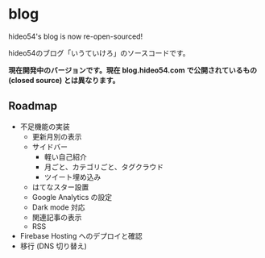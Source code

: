 # blog

hideo54's blog is now re-open-sourced!

hideo54のブログ「いうていけろ」のソースコードです。

**現在開発中のバージョンです。現在 blog.hideo54.com で公開されているもの (closed source) とは異なります。**

## Roadmap

* 不足機能の実装
    * 更新月別の表示
    * サイドバー
        * 軽い自己紹介
        * 月ごと、カテゴリごと、タグクラウド
        * ツイート埋め込み
    * はてなスター設置
    * Google Analytics の設定
    * Dark mode 対応
    * 関連記事の表示
    * RSS
* Firebase Hosting へのデプロイと確認
* 移行 (DNS 切り替え)
